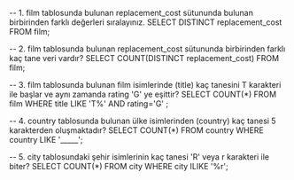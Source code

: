 -- 1. film tablosunda bulunan replacement_cost sütununda bulunan birbirinden farklı değerleri sıralayınız.
SELECT DISTINCT replacement_cost FROM film;

-- 2. film tablosunda bulunan replacement_cost sütununda birbirinden farklı kaç tane veri vardır?
SELECT COUNT(DISTINCT replacement_cost) FROM film;

-- 3. film tablosunda bulunan film isimlerinde (title) kaç tanesini T karakteri ile başlar ve aynı zamanda rating 'G' ye eşittir?
SELECT COUNT(*) FROM film WHERE title LIKE 'T%' AND rating='G' ;

-- 4. country tablosunda bulunan ülke isimlerinden (country) kaç tanesi 5 karakterden oluşmaktadır?
SELECT COUNT(*) FROM country WHERE country LIKE '_____';

-- 5. city tablosundaki şehir isimlerinin kaç tanesi 'R' veya r karakteri ile biter?
SELECT COUNT(*) FROM city WHERE city ILIKE '%r';